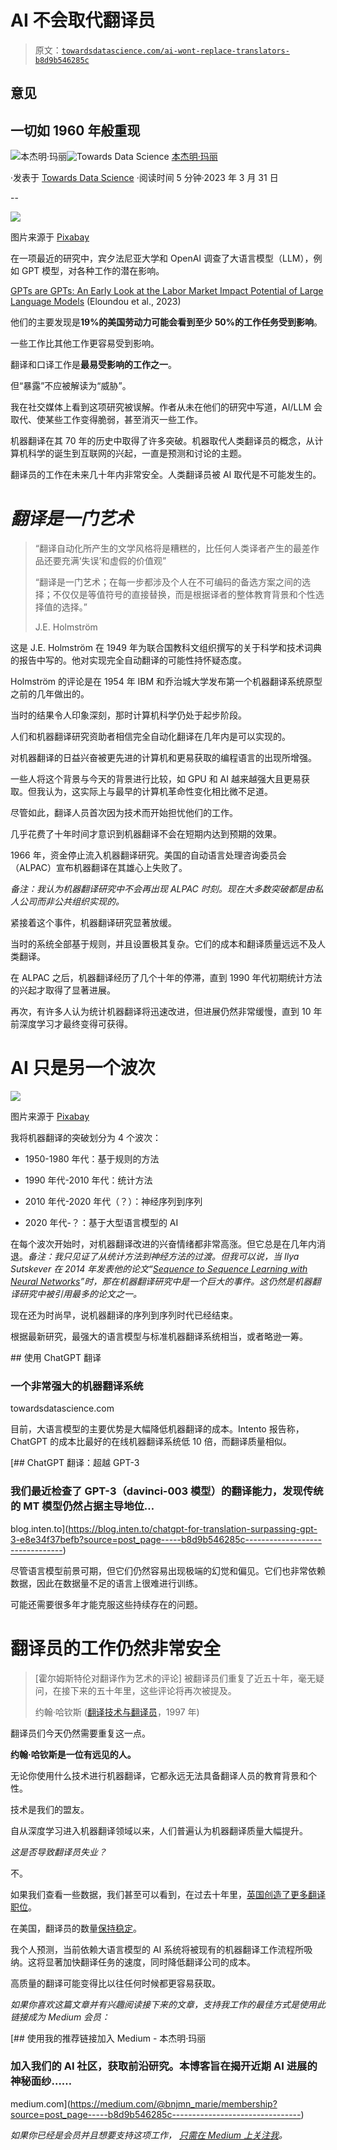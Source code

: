 # AI 不会取代翻译员

> 原文：[`towardsdatascience.com/ai-wont-replace-translators-b8d9b546285c`](https://towardsdatascience.com/ai-wont-replace-translators-b8d9b546285c)

## 意见

## 一切如 1960 年般重现

[](https://medium.com/@bnjmn_marie?source=post_page-----b8d9b546285c--------------------------------)![本杰明·玛丽](https://medium.com/@bnjmn_marie?source=post_page-----b8d9b546285c--------------------------------)[](https://towardsdatascience.com/?source=post_page-----b8d9b546285c--------------------------------)![Towards Data Science](https://towardsdatascience.com/?source=post_page-----b8d9b546285c--------------------------------) [本杰明·玛丽](https://medium.com/@bnjmn_marie?source=post_page-----b8d9b546285c--------------------------------)

·发表于 [Towards Data Science](https://towardsdatascience.com/?source=post_page-----b8d9b546285c--------------------------------) ·阅读时间 5 分钟·2023 年 3 月 31 日

--

![](img/4e17a56e1e06cd1b42c1ebf765d7b337.png)

图片来源于 [Pixabay](https://pixabay.com/vectors/automation-robot-human-technology-6762812/)

在一项最近的研究中，宾夕法尼亚大学和 OpenAI 调查了大语言模型（LLM），例如 GPT 模型，对各种工作的潜在影响。

[GPTs are GPTs: An Early Look at the Labor Market Impact Potential of Large Language Models](https://arxiv.org/pdf/2303.10130.pdf) (Eloundou et al., 2023)

他们的主要发现是**19%的美国劳动力可能会看到至少 50%的工作任务受到影响**。

一些工作比其他工作更容易受到影响。

翻译和口译工作是**最易受影响的工作之一**。

但“暴露”不应被解读为“威胁”。

我在社交媒体上看到这项研究被误解。作者从未在他们的研究中写道，AI/LLM 会取代、使某些工作变得脆弱，甚至消灭一些工作。

机器翻译在其 70 年的历史中取得了许多突破。机器取代人类翻译员的概念，从计算机科学的诞生到互联网的兴起，一直是预测和讨论的主题。

翻译员的工作在未来几十年内非常安全。人类翻译员被 AI 取代是不可能发生的。

# ***翻译是一门艺术***

> “翻译自动化所产生的文学风格将是糟糕的，比任何人类译者产生的最差作品还要充满‘失误’和虚假的价值观”
> 
> “翻译是一门艺术；在每一步都涉及个人在不可编码的备选方案之间的选择；不仅仅是等值符号的直接替换，而是根据译者的整体教育背景和个性选择值的选择。”
> 
> J.E. Holmström

这是 J.E. Holmström 在 1949 年为联合国教科文组织撰写的关于科学和技术词典的报告中写的。他对实现完全自动翻译的可能性持怀疑态度。

Holmström 的评论是在 1954 年 IBM 和乔治城大学发布第一个机器翻译系统原型之前的几年做出的。

当时的结果令人印象深刻，那时计算机科学仍处于起步阶段。

人们和机器翻译研究资助者相信完全自动化翻译在几年内是可以实现的。

对机器翻译的日益兴奋被更先进的计算机和更易获取的编程语言的出现所增强。

一些人将这个背景与今天的背景进行比较，如 GPU 和 AI 越来越强大且更易获取。但我认为，这实际上与最早的计算机革命性变化相比微不足道。

尽管如此，翻译人员首次因为技术而开始担忧他们的工作。

几乎花费了十年时间才意识到机器翻译不会在短期内达到预期的效果。

1966 年，资金停止流入机器翻译研究。美国的自动语言处理咨询委员会（ALPAC）宣布机器翻译在其雄心上失败了。

*备注：我认为机器翻译研究中不会再出现 ALPAC 时刻。现在大多数突破都是由私人公司而非公共组织实现的。*

紧接着这个事件，机器翻译研究显著放缓。

当时的系统全部基于规则，并且设置极其复杂。它们的成本和翻译质量远远不及人类翻译。

在 ALPAC 之后，机器翻译经历了几个十年的停滞，直到 1990 年代初期统计方法的兴起才取得了显著进展。

再次，有许多人认为统计机器翻译将迅速改进，但进展仍然非常缓慢，直到 10 年前深度学习才最终变得可获得。

# AI 只是另一个波次

![](img/928b246f55a4ed7087266eba3bed59d1.png)

图片来源于 [Pixabay](https://pixabay.com/vectors/the-great-wave-off-kanagawa-art-7107112/)

我将机器翻译的突破划分为 4 个波次：

+   1950-1980 年代：基于规则的方法

+   1990 年代-2010 年代：统计方法

+   2010 年代-2020 年代（？）：神经序列到序列

+   2020 年代-？：基于大型语言模型的 AI

在每个波次开始时，对机器翻译改进的兴奋情绪都非常高涨。但它总是在几年内消退。*备注：我只见证了从统计方法到神经方法的过渡。但我可以说，当 Ilya Sutskever 在 2014 年发表他的论文“[*Sequence to Sequence Learning with Neural Networks*](https://arxiv.org/pdf/1409.3215.pdf)”时，那在机器翻译研究中是一个巨大的事件。这仍然是机器翻译研究中被引用最多的论文之一。*

现在还为时尚早，说机器翻译的序列到序列时代已经结束。

根据最新研究，最强大的语言模型与标准机器翻译系统相当，或者略逊一筹。

[](/translate-with-chatgpt-f85609996a7f?source=post_page-----b8d9b546285c--------------------------------) ## 使用 ChatGPT 翻译

### 一个非常强大的机器翻译系统

towardsdatascience.com

目前，大语言模型的主要优势是大幅降低机器翻译的成本。Intento 报告称，ChatGPT 的成本比最好的在线机器翻译系统低 10 倍，而翻译质量相似。

[](https://blog.inten.to/chatgpt-for-translation-surpassing-gpt-3-e8e34f37befb?source=post_page-----b8d9b546285c--------------------------------) [## ChatGPT 翻译：超越 GPT-3

### 我们最近检查了 GPT-3（davinci-003 模型）的翻译能力，发现传统的 MT 模型仍然占据主导地位…

blog.inten.to](https://blog.inten.to/chatgpt-for-translation-surpassing-gpt-3-e8e34f37befb?source=post_page-----b8d9b546285c--------------------------------)

尽管语言模型前景可期，但它们仍然容易出现极端的幻觉和偏见。它们也非常依赖数据，因此在数据量不足的语言上很难进行训练。

可能还需要很多年才能克服这些持续存在的问题。

# 翻译员的工作仍然非常安全

> [霍尔姆斯特伦对翻译作为艺术的评论] 被翻译员们重复了近五十年，毫无疑问，在接下来的五十年里，这些评论将再次被提及。
> 
> 约翰·哈钦斯 ([翻译技术与翻译员](https://www.translationdirectory.com/pdf/iti-97.pdf)，1997 年)

翻译员们今天仍然需要重复这一点。

**约翰·哈钦斯是一位有远见的人。**

无论你使用什么技术进行机器翻译，它都永远无法具备翻译人员的教育背景和个性。

技术是我们的盟友。

自从深度学习进入机器翻译领域以来，人们普遍认为机器翻译质量大幅提升。

*这是否导致翻译员失业？*

不。

如果我们查看一些数据，我们甚至可以看到，在过去十年里，[英国创造了更多翻译职位](https://www.statista.com/statistics/383662/employment-in-translation-and-interpretation-activities-in-the-united-kingdom-uk/)。

在美国，翻译员的数量[保持稳定](https://www.statista.com/statistics/320340/number-of-employees-in-interpreting-and-translating-services-us/)。

我个人预测，当前依赖大语言模型的 AI 系统将被现有的机器翻译工作流程所吸纳。这将显著加快翻译任务的速度，同时降低翻译公司的成本。

高质量的翻译可能变得比以往任何时候都更容易获取。

*如果你喜欢这篇文章并有兴趣阅读接下来的文章，支持我工作的最佳方式是使用此链接成为 Medium 会员：*

[](https://medium.com/@bnjmn_marie/membership?source=post_page-----b8d9b546285c--------------------------------) [## 使用我的推荐链接加入 Medium - 本杰明·玛丽

### 加入我们的 AI 社区，获取前沿研究。本博客旨在揭开近期 AI 进展的神秘面纱……

medium.com](https://medium.com/@bnjmn_marie/membership?source=post_page-----b8d9b546285c--------------------------------)

*如果你已经是会员并且想要支持这项工作，* [*只需在 Medium 上关注我*](https://medium.com/@bnjmn_marie)*。*
